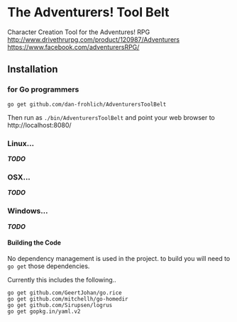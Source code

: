 # The Adventurers! Tool Belt
Character Creation Tool for the Adventures! RPG
http://www.drivethrurpg.com/product/120987/Adventurers
https://www.facebook.com/adventurersRPG/

## Installation

### for Go programmers
```
go get github.com/dan-frohlich/AdventurersToolBelt
```

Then run as `./bin/AdventurersToolBelt` and point your web browser to http://localhost:8080/

### Linux...
***TODO***

### OSX...
***TODO***

### Windows...
***TODO***

#### Building the Code
No dependency management is used in the project. to build you will need to `go get` those dependencies.

Currently this includes the following..
```
go get github.com/GeertJohan/go.rice
go get github.com/mitchellh/go-homedir
go get github.com/Sirupsen/logrus
go get gopkg.in/yaml.v2
```
